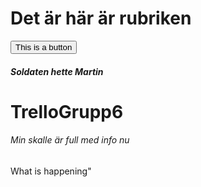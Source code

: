 <h1> Det är här är rubriken </h2>
<button> This is a button </button>

<h5>Soldaten hette Martin</h5>

# TrelloGrupp6
<h6>Min skalle är full med info nu</h6>

<p>What is happening"</p>
